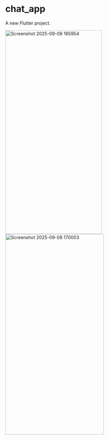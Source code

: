 # chat_app

A new Flutter project.


 <img width="303" height="638" alt="Screenshot 2025-09-08 165954" src="https://github.com/user-attachments/assets/9c41f708-8051-437e-ab75-88d472d2e107" /><img width="309" height="628" alt="Screenshot 2025-09-08 170003" src="https://github.com/user-attachments/assets/a08e76a8-51f8-4704-9ecc-d1d688be7d75" />



